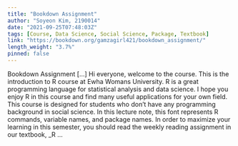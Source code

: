 ```yaml
---
title: "Bookdown Assignment"
author: "Soyeon Kim, 2190014"
date: "2021-09-25T07:48:03Z"
tags: [Course, Data Science, Social Science, Package, Textbook]
link: "https://bookdown.org/gamzagirl421/bookdown_assignment/"
length_weight: "3.7%"
pinned: false
---
```


Bookdown Assignment [...] Hi everyone, welcome to the course. This is the introduction to R course at Ewha Womans University. R is a great programming language for statistical analysis and data science. I hope you enjoy R in this course and find many useful applications for your own field. This course is designed for students who don’t have any programming background in social science. In this lecture note, this font represents R commands, variable names, and package names. In order to maximize your learning in this semester, you should read the weekly reading assignment in our textbook, _R ...
